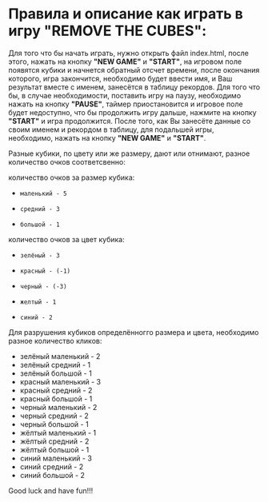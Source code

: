 # Правила и описание как играть в игру "REMOVE THE CUBES":

Для того что бы начать играть, нужно открыть файл index.html, после этого, 
нажать на кнопку **"NEW GAME"** и **"START"**, 
на игровом поле появятся кубики и начнется обратный
отсчет времени, после окончания которого, игра закончится, необходимо будет 
ввести имя, и Ваш результат вместе с именем, занесётся в таблицу рекордов.
Для того что бы, в случае необходимости, поставить игру на паузу, необходимо 
нажать на кнопку **"PAUSE"**, таймер приостановится и игровое поле будет недоступно,
что бы продолжить игру дальше, нажмите на кнопку **"START"** и игра продолжится.
После того, как Вы занесёте данные со своим именем и рекордом в таблицу, для 
подальшей игры, необходимо, нажать на кнопку **"NEW GAME"** и **"START"**.

Разные кубики, по цвету или же размеру, дают или отнимают, разное количество 
очков соответсвенно:

количество очков за размер кубика:    
-     маленький - 5
-     средний - 3
-     большой - 1

количество очков за цвет кубика:
-     зелёный - 3
-     красный - (-1)
-     черный - (-3)
-     желтый - 1
-     синий - 2

Для разрушения кубиков определённогго размера и цвета, необходимо разное количество кликов:
-    зелёный маленький - 2
-    зелёный средний - 1
-    зелёный большой - 1
-    красный маленький - 3
-    красный средний - 2
-    красный большой - 1
-    черный маленький - 2
-    черный средний - 2
-    черный большой - 1
-    жёлтый маленький - 1
-    жёлтый средний - 2
-    жёлтый большой - 1
-    синий маленький - 3
-    синий средний - 2
-    синий большой - 2

Good luck and have fun!!!
